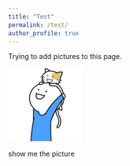 ```yaml
---
title: "Test"
permalink: /test/
author_profile: true
---
```

 
Trying to add pictures to this page.

<img src="https://github.com/Pengchengzhi/Pengchengzhi.github.io/blob/master/images/feiyue/feiyue-1.jpg"/>

show me the picture

